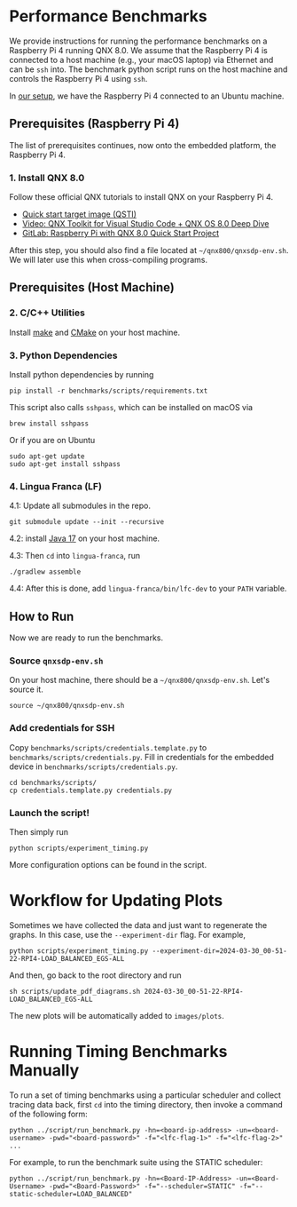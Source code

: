 # Performance Benchmarks

We provide instructions for running the performance benchmarks on a Raspberry Pi 4 running QNX 8.0. We assume that the Raspberry Pi 4 is connected to a host machine (e.g., your macOS laptop) via Ethernet and can be `ssh` into. The benchmark python script runs on the host machine and controls the Raspberry Pi 4 using `ssh`.

In [our setup](../images/rpi4-setup.jpg), we have the Raspberry Pi 4 connected to an Ubuntu machine.

## Prerequisites (Raspberry Pi 4)

The list of prerequisites continues, now onto the embedded platform, the Raspberry Pi 4.

### 1. Install QNX 8.0

Follow these official QNX tutorials to install QNX on your Raspberry Pi 4.
- [Quick start target image (QSTI)](https://www.qnx.com/developers/docs/qnxeverywhere/com.qnx.doc.qnxeverywhere/topic/qsti/intro.html)
- [Video: QNX Toolkit for Visual Studio Code + QNX OS 8.0 Deep Dive](https://www.youtube.com/watch?v=M02X6AqdK7M&t=2s)
- [GitLab: Raspberry Pi with QNX 8.0 Quick Start Project](https://gitlab.com/qnx/quick-start-images/raspberry-pi-qnx-8.0-quick-start-image)

After this step, you should also find a file located at `~/qnx800/qnxsdp-env.sh`. We will later use this when cross-compiling programs.


## Prerequisites (Host Machine)

### 2. C/C++ Utilities

Install [make](https://www.gnu.org/software/make/) and [CMake](https://cmake.org) on your host machine.

### 3. Python Dependencies
Install python dependencies by running
```
pip install -r benchmarks/scripts/requirements.txt
```

This script also calls `sshpass`, which can be installed on macOS via
```
brew install sshpass
```

Or if you are on Ubuntu
```
sudo apt-get update
sudo apt-get install sshpass
```

### 4. Lingua Franca (LF)

4.1: Update all submodules in the repo.
```
git submodule update --init --recursive
```

4.2: install [Java 17](https://openjdk.org/projects/jdk/17/) on your host machine.

4.3: Then `cd` into `lingua-franca`, run
```
./gradlew assemble
```

4.4: After this is done, add `lingua-franca/bin/lfc-dev` to your `PATH` variable.

## How to Run

Now we are ready to run the benchmarks.

### Source `qnxsdp-env.sh`

On your host machine, there should be a `~/qnx800/qnxsdp-env.sh`. Let's source it.
```
source ~/qnx800/qnxsdp-env.sh
```

### Add credentials for SSH

Copy `benchmarks/scripts/credentials.template.py` to `benchmarks/scripts/credentials.py`. Fill in credentials for the embedded device in `benchmarks/scripts/credentials.py`.
```
cd benchmarks/scripts/
cp credentials.template.py credentials.py
```

### Launch the script!
Then simply run
```
python scripts/experiment_timing.py
```

More configuration options can be found in the script.

# Workflow for Updating Plots
Sometimes we have collected the data and just want to regenerate the graphs. In
this case, use the `--experiment-dir` flag. For example,
```
python scripts/experiment_timing.py --experiment-dir=2024-03-30_00-51-22-RPI4-LOAD_BALANCED_EGS-ALL
```
And then, go back to the root directory and run
```
sh scripts/update_pdf_diagrams.sh 2024-03-30_00-51-22-RPI4-LOAD_BALANCED_EGS-ALL
```
The new plots will be automatically added to `images/plots`.

# Running Timing Benchmarks Manually
To run a set of timing benchmarks using a particular scheduler and collect
tracing data back, first `cd` into the timing directory, then invoke a command
of the following form:
```
python ../script/run_benchmark.py -hn=<board-ip-address> -un=<board-username> -pwd="<board-password>" -f="<lfc-flag-1>" -f="<lfc-flag-2>" ...
```

For example, to run the benchmark suite using the STATIC scheduler:
```
python ../script/run_benchmark.py -hn=<Board-IP-Address> -un=<Board-Username> -pwd="<Board-Password>" -f="--scheduler=STATIC" -f="--static-scheduler=LOAD_BALANCED"
```
